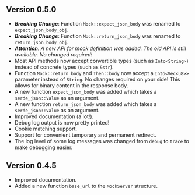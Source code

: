 ## Version 0.5.0
- _**Breaking Change**_: Function `Mock::expect_json_body` was renamed to `expect_json_body_obj`.
- _**Breaking Change**_: Function `Mock::return_json_body` was renamed to `return_json_body_obj`.
- _**Attention**: A new API for mock definition was added. The old API is still available. No changed required!_
- Most API methods now accept convertible types (such as `Into<String>`) instead of concrete types (such as `&str`).
- Function `Mock::return_body` and `Then::body` now accept a `Into<Vec<u8>>` parameter instead of `String`. No changes required on your side! 
  This allows for binary content in the response body.  
- A new function `expect_json_body` was added which takes a `serde_json::Value` as an argument.
- A new function `return_json_body` was added which takes a `serde_json::Value` as an argument.
- Improved documentation (a lot!).
- Debug log output is now pretty printed!
- Cookie matching support.
- Support for convenient temporary and permanent redirect.
- The log level of some log messages was changed from `debug` to `trace` to make debugging easier.

## Version 0.4.5
- Improved documentation.
- Added a new function `base_url` to the `MockServer` structure.
